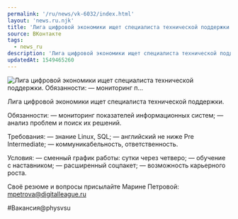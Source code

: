 ```yaml
---
permalink: '/ru/news/vk-6032/index.html'
layout: 'news.ru.njk'
title: 'Лига цифровой экономики ищет специалиста технической поддержки. Обязанности:  — мониторинг п'
source: ВКонтакте
tags:
  - news_ru
description: 'Лига цифровой экономики ищет специалиста технической поддержки. Обязанности:  — мониторинг п…'
updatedAt: 1549465260
---
```

![Лига цифровой экономики ищет специалиста технической поддержки. Обязанности:  — мониторинг п…](https://sun9-75.userapi.com/impf/c849028/v849028011/12698a/Xa8rNZggnR4.jpg?size=1280x854&quality=96&proxy=1&sign=437d56dfc0c672a10bcd5cb82b28cac4&c_uniq_tag=4jOyT105xxIvb4FUCEEGxxd4W7G8DX0Dlp9i_U2pt6E&type=album)

Лига цифровой экономики ищет специалиста технической поддержки.

Обязанности:
— мониторинг показателей информационных систем;
— анализ проблем и поиск их решений.

Требования:
— знание Linux, SQL;
— английский не ниже Pre Intermediate;
— коммуникабельность, ответственность.

Условия:
— сменный график работы: сутки через четверо;
— обучение с наставником;
— расширенный соцпакет;
— возможность карьерного роста.

Своё резюме и вопросы присылайте Марине Петровой: mpetrova@digitalleague.ru

#Вакансия@physvsu
